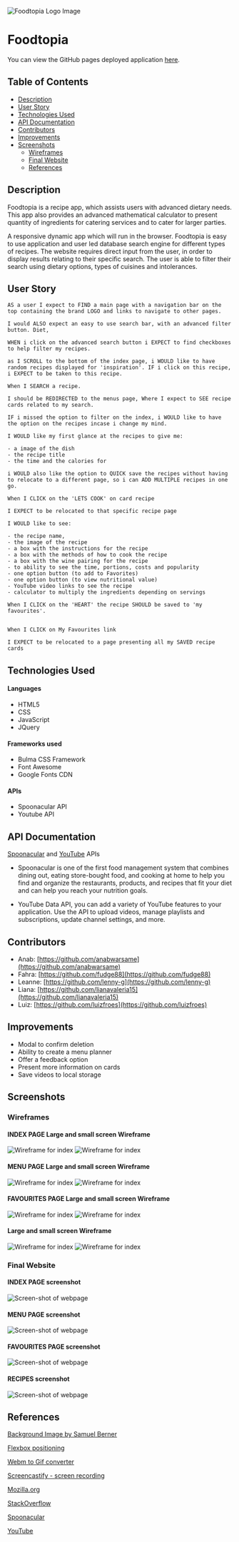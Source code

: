 ![Foodtopia Logo Image](./assets/images/logo.png)

<h1>Foodtopia</h1>

You can view the GitHub pages deployed application [here](https://fudge88.github.io/foodtopia/).

<h2>Table of Contents</h2>

- [Description](#description)
- [User Story](#user-story)
- [Technologies Used](#technologies-used)
- [API Documentation](#api-documentation)
- [Contributors](#contributors)
- [Improvements](#improvements)
- [Screenshots](#screenshots)
  - [Wireframes](#wireframes)
  - [Final Website](#final-website)
  - [References](#References)

## Description

Foodtopia is a recipe app, which assists users with advanced dietary needs. This app also provides an advanced mathematical calculator to present quantity of ingredients for catering services and to cater for larger parties.

A responsive dynamic app which will run in the browser. Foodtopia is easy to use application and user led database search engine for different types of recipes. The website requires direct input from the user, in order to display results relating to their specific search. The user is able to filter their search using dietary options, types of cuisines and intolerances.

## User Story

```
AS a user I expect to FIND a main page with a navigation bar on the top containing the brand LOGO and links to navigate to other pages.

I would ALSO expect an easy to use search bar, with an advanced filter button. Diet,

WHEN i click on the advanced search button i EXPECT to find checkboxes to help filter my recipes.

as I SCROLL to the bottom of the index page, i WOULD like to have random recipes displayed for 'inspiration'. IF i click on this recipe, i EXPECT to be taken to this recipe.

When I SEARCH a recipe.

I should be REDIRECTED to the menus page, Where I expect to SEE recipe cards related to my search.

IF i missed the option to filter on the index, i WOULD like to have the option on the recipes incase i change my mind.

I WOULD like my first glance at the recipes to give me:

- a image of the dish
- the recipe title
- the time and the calories for

i WOULD also like the option to QUICK save the recipes without having to relocate to a different page, so i can ADD MULTIPLE recipes in one go.

When I CLICK on the 'LETS COOK' on card recipe

I EXPECT to be relocated to that specific recipe page

I WOULD like to see:

- the recipe name,
- the image of the recipe
- a box with the instructions for the recipe
- a box with the methods of how to cook the recipe
- a box with the wine pairing for the recipe
- to ability to see the time, portions, costs and popularity
- one option button (to add to Favorites)
- one option button (to view nutritional value)
- YouTube video links to see the recipe
- calculator to multiply the ingredients depending on servings

When I CLICK on the 'HEART' the recipe SHOULD be saved to 'my favourites'.


When I CLICK on My Favourites link

I EXPECT to be relocated to a page presenting all my SAVED recipe cards

```

## Technologies Used

#### Languages

- HTML5
- CSS
- JavaScript
- JQuery

#### Frameworks used

- Bulma CSS Framework
- Font Awesome
- Google Fonts CDN

#### APIs

- Spoonacular API
- Youtube API

## API Documentation

[Spoonacular](https://spoonacular.com/food-api) and [YouTube](https://developers.google.com/youtube/v3/getting-started?hl=en) APIs

- Spoonacular is one of the first food management system that combines dining out, eating store-bought food, and cooking at home to help you find and organize the restaurants, products, and recipes that fit your diet and can help you reach your nutrition goals.

- YouTube Data API, you can add a variety of YouTube features to your application. Use the API to upload videos, manage playlists and subscriptions, update channel settings, and more.

## Contributors

- Anab: [https://github.com/anabwarsame](https://github.com/anabwarsame)
- Fahra: [https://github.com/fudge88](https://github.com/fudge88)
- Leanne: [https://github.com/lenny-g](https://github.com/lenny-g)
- Liana: [https://github.com/lianavaleria15](https://github.com/lianavaleria15)
- Luiz: [https://github.com/luizfroes](https://github.com/luizfroes)

## Improvements

- Modal to confirm deletion
- Ability to create a menu planner
- Offer a feedback option
- Present more information on cards
- Save videos to local storage

## Screenshots

### Wireframes

#### INDEX PAGE Large and small screen Wireframe

![Wireframe for index](./assets/images/wireframes/index-wf.png)
![Wireframe for index](./assets/images/wireframes/index-wf-sm.png)

#### MENU PAGE Large and small screen Wireframe

![Wireframe for index](./assets/images/wireframes/menu-wf.png)
![Wireframe for index](./assets/images/wireframes/menu-wf-sm.png)

#### FAVOURITES PAGE Large and small screen Wireframe

![Wireframe for index](./assets/images/wireframes/fav-wf.png)
![Wireframe for index](./assets/images/wireframes/fav-wf-sm.png)

#### Large and small screen Wireframe

![Wireframe for index](./assets/images/wireframes/recipe-wf.png)
![Wireframe for index](./assets/images/wireframes/recipe-wf-sm.png)

### Final Website

#### INDEX PAGE screenshot

![Screen-shot of webpage](./assets/images/wireframes/index-ss.png)

#### MENU PAGE screenshot

![Screen-shot of webpage](./assets/images/wireframes/menu-ss.png)

#### FAVOURITES PAGE screenshot

![Screen-shot of webpage](./assets/images/wireframes/favourites-ss.png)

#### RECIPES screenshot

![Screen-shot of webpage](./assets/images/wireframes/recipe-ss.png)

## References

[Background Image by Samuel Berner](https://unsplash.com/@saaam_chan?utm_source=unsplash&utm_medium=referral&utm_content=creditCopyText)

[Flexbox positioning](https://developer.mozilla.org/en-US/docs/Web/CSS/CSS_Flexible_Box_Layout/Aligning_Items_in_a_Flex_Container)

[Webm to Gif converter](https://cloudconvert.com/webm-to-gif)

[Screencastify - screen recording](https://www.screencastify.com/)

[Mozilla.org](https://developer.mozilla.org/en-US/docs/Web/JavaScript/Reference/Global_Objects/Array/forEach)

[StackOverflow](https://stackoverflow.com/questions/9329446/for-each-over-an-array-in-javascript)

[Spoonacular](https://spoonacular.com/food-api)

[YouTube](https://developers.google.com/youtube/v3/getting-started?hl=en)
